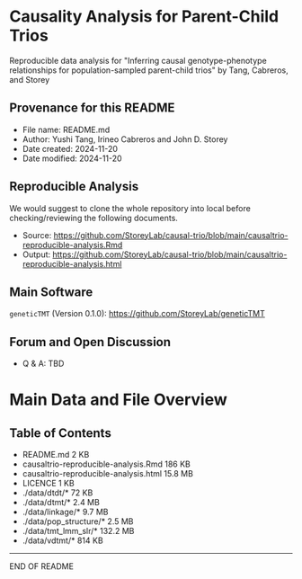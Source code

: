 Causality Analysis for Parent-Child Trios
=====================

Reproducible data analysis for "Inferring causal genotype-phenotype relationships for population-sampled parent-child trios" by Tang, Cabreros, and Storey

Provenance for this README
--------------------------

* File name: README.md
* Author: Yushi Tang, Irineo Cabreros and John D. Storey
* Date created: 2024-11-20
* Date modified: 2024-11-20

Reproducible Analysis
---------------------

We would suggest to clone the whole repository into local before checking/reviewing the following documents.

* Source: <https://github.com/StoreyLab/causal-trio/blob/main/causaltrio-reproducible-analysis.Rmd>
* Output: <https://github.com/StoreyLab/causal-trio/blob/main/causaltrio-reproducible-analysis.html>

Main Software
-------------

`geneticTMT` (Version 0.1.0): <https://github.com/StoreyLab/geneticTMT>

Forum and Open Discussion
-------------------------
* Q & A: TBD


Main Data and File Overview
======================

Table of Contents
-----------------

* README.md 2 KB
* causaltrio-reproducible-analysis.Rmd 186 KB
* causaltrio-reproducible-analysis.html 15.8 MB
* LICENCE 1 KB
* ./data/dtdt/* 72 KB
* ./data/dtmt/* 2.4 MB
* ./data/linkage/* 9.7 MB
* ./data/pop_structure/* 2.5 MB
* ./data/tmt_lmm_slr/* 132.2 MB
* ./data/vdtmt/* 814 KB


- - -
END OF README
